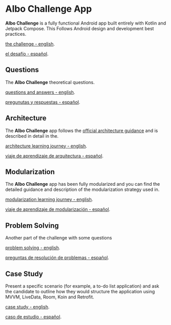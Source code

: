 Albo Challenge App
==================

**Albo Challenge** is a fully functional Android app built entirely with Kotlin and Jetpack Compose. This
Follows Android design and development best practices.

[the challenge - english](docs/Challenge.md).

[el desafío - español](docs/Challenge-Es.md).

## Questions

The **Albo Challenge** theoretical questions.

[questions and answers - english](docs/Questions.md).

[pregunutas y respuestas - español](docs/Questions-Es.md).

## Architecture

The **Albo Challenge** app follows the
[official architecture guidance](https://developer.android.com/topic/architecture)
and is described in detail in the.

[architecture learning journey - english](docs/Architecture.md).

[viaje de aprendizaje de arquitectura - español](docs/Architecture-Es.md).

## Modularization

The **Albo Challenge** app has been fully modularized and you can find the detailed guidance and
description of the modularization strategy used in.

[modularization learning journey - english](docs/Modularization.md).

[viaje de aprendizaje de modularización - español](docs/Modularization-Es.md).

## Problem Solving

Another part of the challenge with some questions

[problem solving - english](docs/Problem-Solving.md).

[preguntas de resolución de problemas - español](docs/Problem-Solving-Es.md).

## Case Study

Present a specific scenario (for example, a to-do list application) and ask the candidate to outline how they would structure the application using MVVM, LiveData, Room, Koin and Retrofit.

[case study - english](docs/Case-Study.md).

[caso de estudio - español](docs/Case-Study-Es.md).

